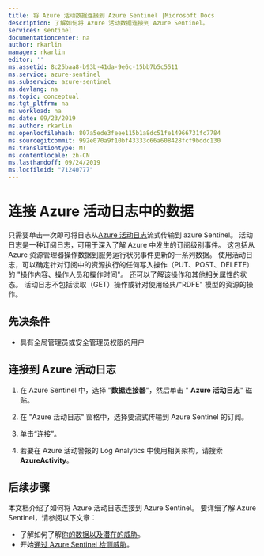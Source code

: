```yaml
---
title: 将 Azure 活动数据连接到 Azure Sentinel |Microsoft Docs
description: 了解如何将 Azure 活动数据连接到 Azure Sentinel。
services: sentinel
documentationcenter: na
author: rkarlin
manager: rkarlin
editor: ''
ms.assetid: 8c25baa8-b93b-41da-9e6c-15bb7b5c5511
ms.service: azure-sentinel
ms.subservice: azure-sentinel
ms.devlang: na
ms.topic: conceptual
ms.tgt_pltfrm: na
ms.workload: na
ms.date: 09/23/2019
ms.author: rkarlin
ms.openlocfilehash: 807a5ede3feee115b1a8dc51fe14966731fc7784
ms.sourcegitcommit: 992e070a9f10bf43333c66a608428fcf9bddc130
ms.translationtype: MT
ms.contentlocale: zh-CN
ms.lasthandoff: 09/24/2019
ms.locfileid: "71240777"
---
```

# <a name="connect-data-from-azure-activity-log"></a>连接 Azure 活动日志中的数据



只需要单击一次即可将日志从[Azure 活动日志](../azure-monitor/platform/activity-logs-overview.md)流式传输到 azure Sentinel。 活动日志是一种订阅日志，可用于深入了解 Azure 中发生的订阅级别事件。 这包括从 Azure 资源管理器操作数据到服务运行状况事件更新的一系列数据。 使用活动日志，可以确定针对订阅中的资源执行的任何写入操作（PUT、POST、DELETE）的 "操作内容、操作人员和操作时间"。 还可以了解该操作和其他相关属性的状态。 活动日志不包括读取（GET）操作或针对使用经典/"RDFE" 模型的资源的操作。 


## <a name="prerequisites"></a>先决条件

- 具有全局管理员或安全管理员权限的用户


## <a name="connect-to-azure-activity-log"></a>连接到 Azure 活动日志

1. 在 Azure Sentinel 中，选择 "**数据连接器**"，然后单击 " **Azure 活动日志**" 磁贴。

2. 在 "Azure 活动日志" 窗格中，选择要流式传输到 Azure Sentinel 的订阅。 

3. 单击“连接”。

4. 若要在 Azure 活动警报的 Log Analytics 中使用相关架构，请搜索**AzureActivity**。


 

## <a name="next-steps"></a>后续步骤
本文档介绍了如何将 Azure 活动日志连接到 Azure Sentinel。 要详细了解 Azure Sentinel，请参阅以下文章：
- 了解如何了解[你的数据以及潜在的威胁](quickstart-get-visibility.md)。
- 开始[通过 Azure Sentinel 检测威胁](tutorial-detect-threats-built-in.md)。
